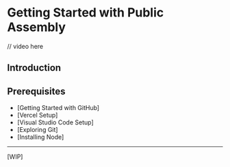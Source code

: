 # Getting Started with Public Assembly

>
// video here

## **Introduction**
## **Prerequisites**
- [Getting Started with GitHub]
- [Vercel Setup]
- [Visual Studio Code Setup]
- [Exploring Git]
- [Installing Node]

---
[WIP]